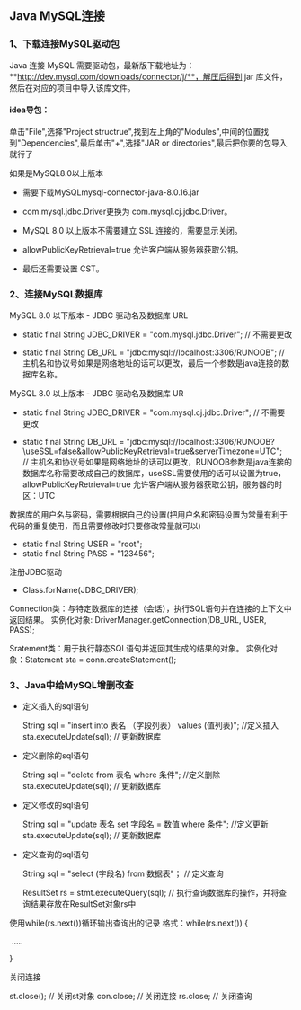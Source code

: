 ## Java MySQL连接

### 1、下载连接MySQL驱动包

Java 连接 MySQL 需要驱动包，最新版下载地址为：**http://dev.mysql.com/downloads/connector/j/**，解压后得到 jar 库文件，然后在对应的项目中导入该库文件。

#### idea导包：

单击"File",选择"Project structrue",找到左上角的"Modules",中间的位置找到"Dependencies",最后单击"+",选择"JAR or directories",最后把你要的包导入就行了

如果是MySQL8.0以上版本

* 需要下载MySQLmysql-connector-java-8.0.16.jar

* com.mysql.jdbc.Driver更换为 com.mysql.cj.jdbc.Driver。
* MySQL 8.0 以上版本不需要建立 SSL 连接的，需要显示关闭。
* allowPublicKeyRetrieval=true 允许客户端从服务器获取公钥。
* 最后还需要设置 CST。

### 2、连接MySQL数据库

MySQL 8.0 以下版本 - JDBC 驱动名及数据库 URL 

* static final String JDBC_DRIVER = "com.mysql.jdbc.Driver";	// 不需要更改

* static final String DB_URL = "jdbc:mysql://localhost:3306/RUNOOB";	// 主机名和协议号如果是网络地址的话可以更改，最后一个参数是java连接的数据库名称。

MySQL 8.0 以上版本 - JDBC 驱动名及数据库 UR

* static final String JDBC_DRIVER = "com.mysql.cj.jdbc.Driver";	// 不需要更改

* static final String DB_URL = "jdbc:mysql://localhost:3306/RUNOOB?\useSSL=false&allowPublicKeyRetrieval=true&serverTimezone=UTC";		
    // 主机名和协议号如果是网络地址的话可以更改，RUNOOB参数是java连接的数据库名称需要改成自己的数据库，useSSL需要使用的话可以设置为true，allowPublicKeyRetrieval=true 允许客户端从服务器获取公钥，服务器的时区：UTC

数据库的用户名与密码，需要根据自己的设置(把用户名和密码设置为常量有利于代码的重复使用，而且需要修改时只要修改常量就可以)   

* static final String USER = "root";    
* static final String PASS = "123456";

注册JDBC驱动

* Class.forName(JDBC_DRIVER);

Connection类：与特定数据库的连接（会话），执行SQL语句并在连接的上下文中返回结果。
实例化对象: DriverManager.getConnection(DB_URL, USER, PASS);

Sratement类：用于执行静态SQL语句并返回其生成的结果的对象。 
实例化对象：Statement sta = conn.createStatement();

### 3、Java中给MySQL增删改查

* 定义插入的sql语句

    String sql = "insert into 表名 （字段列表） values  (值列表)";		//定义插入
    sta.executeUpdate(sql);		// 更新数据库

* 定义删除的sql语句

    String sql = "delete from 表名 where 条件";		//定义删除
    sta.executeUpdate(sql);		// 更新数据库

* 定义修改的sql语句

    String sql = "update 表名 set 字段名 = 数值 where 条件";		//定义更新
    sta.executeUpdate(sql);		// 更新数据库

* 定义查询的sql语句

    String sql = "select (字段名) from 数据表"；		// 定义查询

    ResultSet rs = stmt.executeQuery(sql);				// 执行查询数据库的操作，并将查询结果存放在ResultSet对象rs中

使用while(rs.next())循环输出查询出的记录
格式：while(rs.next()) {

​	.....

}

关闭连接

st.close();		// 关闭st对象
con.close;		// 关闭连接
rs.close;			// 关闭查询		









